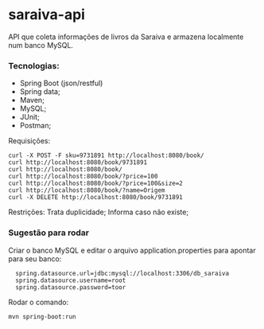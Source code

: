 # saraiva-api
API que coleta informações de livros da Saraiva e armazena localmente num banco MySQL.

### Tecnologias:
* Spring Boot (json/restful) 
* Spring data;
* Maven;
* MySQL;
* JUnit;
* Postman;

Requisições:
```
curl -X POST -F sku=9731891 http://localhost:8080/book/
curl http://localhost:8080/book/9731891
curl http://localhost:8080/book/
curl http://localhost:8080/book/?price=100
curl http://localhost:8080/book/?price=100&size=2
curl http://localhost:8080/book/?name=Origem
curl -X DELETE http://localhost:8080/book/9731891
```

Restrições:
Trata duplicidade;
Informa caso não existe;

### Sugestão para rodar
Criar o banco MySQL e editar o arquivo application.properties para apontar para seu banco:
```
  spring.datasource.url=jdbc:mysql://localhost:3306/db_saraiva
  spring.datasource.username=root
  spring.datasource.password=toor
```
Rodar o comando: 
```
mvn spring-boot:run
```
